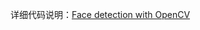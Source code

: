 详细代码说明：[Face detection with OpenCV](https://github.com/Yuu177/learn/blob/main/%E8%AE%A1%E7%AE%97%E6%9C%BA%E8%A7%86%E8%A7%89/%E4%BD%BF%E7%94%A8OpenCV%E8%BF%9B%E8%A1%8C%E4%BA%BA%E8%84%B8%E6%A3%80%E6%B5%8B.md)